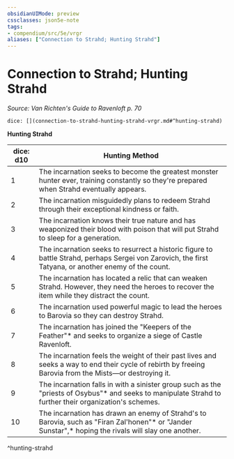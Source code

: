 ```yaml
---
obsidianUIMode: preview
cssclasses: json5e-note
tags:
- compendium/src/5e/vrgr
aliases: ["Connection to Strahd; Hunting Strahd"]
---
```

# Connection to Strahd; Hunting Strahd
*Source: Van Richten's Guide to Ravenloft p. 70* 

`dice: [](connection-to-strahd-hunting-strahd-vrgr.md#^hunting-strahd)`

**Hunting Strahd**

| dice: d10 | Hunting Method |
|-----------|----------------|
| 1 | The incarnation seeks to become the greatest monster hunter ever, training constantly so they're prepared when Strahd eventually appears. |
| 2 | The incarnation misguidedly plans to redeem Strahd through their exceptional kindness or faith. |
| 3 | The incarnation knows their true nature and has weaponized their blood with poison that will put Strahd to sleep for a generation. |
| 4 | The incarnation seeks to resurrect a historic figure to battle Strahd, perhaps Sergei von Zarovich, the first Tatyana, or another enemy of the count. |
| 5 | The incarnation has located a relic that can weaken Strahd. However, they need the heroes to recover the item while they distract the count. |
| 6 | The incarnation used powerful magic to lead the heroes to Barovia so they can destroy Strahd. |
| 7 | The incarnation has joined the "Keepers of the Feather"* and seeks to organize a siege of Castle Ravenloft. |
| 8 | The incarnation feels the weight of their past lives and seeks a way to end their cycle of rebirth by freeing Barovia from the Mists—or destroying it. |
| 9 | The incarnation falls in with a sinister group such as the "priests of Osybus"* and seeks to manipulate Strahd to further their organization's schemes. |
| 10 | The incarnation has drawn an enemy of Strahd's to Barovia, such as "Firan Zal'honen"* or "Jander Sunstar",* hoping the rivals will slay one another. |
^hunting-strahd